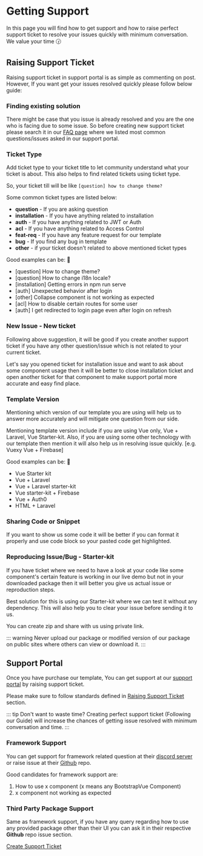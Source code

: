 # Getting Support

In this page you will find how to get support and how to raise perfect support ticket to resolve your issues quickly with minimum conversation. We value your time 🕝

## Raising Support Ticket

Raising support ticket in support portal is as simple as commenting on post. However, If you want get your issues resolved quickly please follow below guide:

### Finding existing solution

There might be case that you issue is already resolved and you are the one who is facing due to some issue. So before creating new support ticket please search it in our [FAQ page](/faq/) where we listed most common questions/issues asked in our support portal.

### Ticket Type

Add ticket type to your ticket title to let community understand what your ticket is about. This also helps to find related tickets using ticket type.

So, your ticket till will be like `[question] how to change theme?`

Some common ticket types are listed below:

- **question** - If you are asking question
- **installation** - If you have anything related to installation
- **auth** - If you have anything related to JWT or Auth
- **acl** - If you have anything related to Access Control
- **feat-req** - If you have any feature request for our template
- **bug** - If you find any bug in template
- **other** - if your ticket doesn't related to above mentioned ticket types

Good examples can be: 💯

- [question] How to change theme?
- [question] How to change i18n locale?
- [installation] Getting errors in npm run serve
- [auth] Unexpected behavior after login
- [other] Collapse component is not working as expected
- [acl] How to disable certain routes for some user
- [auth] I get redirected to login page even after login on refresh

### New Issue - New ticket

Following above suggestion, it will be good if you create another support ticket if you have any other question/issue which is not related to your current ticket.

Let's say you opened ticket for installation issue and want to ask about some component usage then it will be better to close installation ticket and open another ticket for that component to make support portal more accurate and easy find place.

### Template Version

Mentioning which version of our template you are using will help us to answer more accurately and will mitigate one question from our side.

Mentioning template version include if you are using Vue only, Vue + Laravel, Vue Starter-kit. Also, if you are using some other technology with our template then mention it will also help us in resolving issue quickly. [e.g. Vuexy Vue + Firebase]

Good examples can be: 💯

- Vue Starter kit
- Vue + Laravel
- Vue + Laravel starter-kit
- Vue starter-kit + Firebase
- Vue + Auth0
- HTML + Laravel

### Sharing Code or Snippet

If you want to show us some code it will be better if you can format it properly and use code block so your pasted code get highlighted.

### Reproducing Issue/Bug - Starter-kit

If you have ticket where we need to have a look at your code like some component's certain feature is working in our live demo but not in your downloaded package then it will better you give us actual issue or reproduction steps.

Best solution for this is using our Starter-kit where we can test it without any dependency. This will also help you to clear your issue before sending it to us.

You can create zip and share with us using private link.

::: warning
Never upload our package or modified version of our package on public sites where others can view or download it.
:::

## Support Portal

Once you have purchase our template, You can get support at our [support portal](https://pixinvent.ticksy.com/) by raising support ticket.

Please make sure to follow standards defined in [Raising Support Ticket](#raising-support-ticket) section.

::: tip Don't want to waste time?
Creating perfect support ticket (Following our Guide) will increase the chances of getting issue resolved with minimum conversation and time.
:::

### Framework Support

You can get support for framework related question at their [discord server](https://discord.gg/j2Mtcny) or raise issue at their [Github](https://github.com/bootstrap-vue/bootstrap-vue) repo.

Good candidates for framework support are:

1. How to use x component (x means any BootstrapVue Component)
2. x component not working as expected

### Third Party Package Support

Same as framework support, if you have any query regarding how to use any provided package other than their UI you can ask it in their respective **Github** repo issue section.

[Create Support Ticket](https://pixinvent.ticksy.com/)
